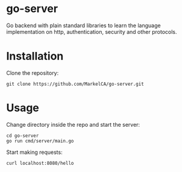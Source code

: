 # go-server
Go backend with plain standard libraries to learn the language implementation on http, authentication, security and other protocols.

# Installation
Clone the repository:
```
git clone https://github.com/MarkelCA/go-server.git
```

# Usage
Change directory inside the repo and start the server:
```
cd go-server
go run cmd/server/main.go
```

Start making requests:
```
curl localhost:8080/hello
```


